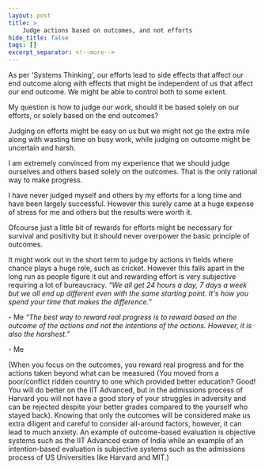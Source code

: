 ```yaml
---
layout: post
title: >
    Judge actions based on outcomes, and not efforts
hide_title: false
tags: []
excerpt_separator: <!--more-->
---
```

As per 'Systems Thinking', our efforts lead to side effects that affect our end outcome along with effects that might be independent of us that affect our end outcome.
We might be able to control both to some extent.

My question is how to judge our work, should it be based solely on our efforts, or solely based on the end outcomes?

Judging on efforts might be easy on us but we might not go the extra mile along with wasting time on busy work, while judging on outcome might be uncertain and harsh.

I am extremely convinced from my experience that we should judge ourselves and others based solely on the outcomes. That is the only rational way to make progress.

I have never judged myself and others by my efforts for a long time and have been largely successful. However this surely came at a huge expense of stress for me and others but the results were worth it.

Ofcourse just a little bit of rewards for efforts might be necessary for survival and positivity but it should never overpower the basic principle of outcomes.

It might work out in the short term to judge by actions in fields where chance plays a huge role, such as cricket. However this falls apart in the long run as people figure it out and rewarding effort is very subjective requiring a lot of bureaucracy.
*“We all get 24 hours a day, 7 days a week but we all end up different even with the same starting point. It's how you spend your time that makes the difference.”*

\- Me
*“The best way to reward real progress is to reward based on the outcome of the actions and not the intentions of the actions. However, it is also the harshest.”*

\- Me

\(When you focus on the outcomes, you reward real progress and for the actions taken beyond what can be measured \(You moved from a poor/conflict ridden country to one which provided better education? Good\! You will do better on the IIT Advanced, but in the admissions process of Harvard you will not have a good story of your struggles in adversity and can be rejected despite your better grades compared to the yourself who stayed back\). Knowing that only the outcomes will be considered make us extra diligent and careful to consider all\-around factors, however, it can lead to much anxiety. An example of outcome\-based evaluation is objective systems such as the IIT Advanced exam of India while an example of an intention\-based evaluation is subjective systems such as the admissions process of US Universities like Harvard and MIT.\)
